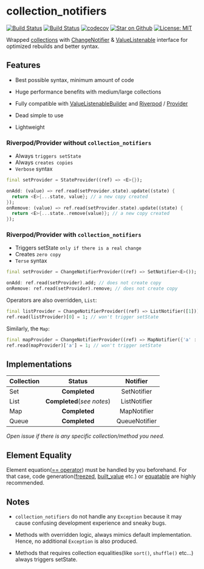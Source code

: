 # collection_notifiers

<a href="https://pub.dev/packages/collection_notifiers"><img src="https://img.shields.io/pub/v/collection_notifiers.svg" alt="Build Status"></a>
<a href="https://github.com/esenmx/collection_notifiers/actions"><img src="https://github.com/esenmx/collection_notifiers/workflows/Build/badge.svg" alt="Build Status"></a>
<a href="https://codecov.io/gh/esenmx/collection_notifiers"><img src="https://codecov.io/gh/esenmx/collection_notifiers/branch/master/graph/badge.svg" alt="codecov"></a>
<a href="https://github.com/esenmx/collection_notifiers"><img src="https://img.shields.io/github/stars/esenmx/collection_notifiers.svg?style=flat&logo=github&colorB=deeppink&label=stars" alt="Star on Github"></a>
<a href="https://opensource.org/licenses/MIT"><img src="https://img.shields.io/badge/license-MIT-purple.svg" alt="License: MIT"></a>

Wrapped [collections][collections] with [ChangeNotifier][ChangeNotifier] & [ValueListenable][ValueListenable]
interface for optimized rebuilds and better syntax.

## Features

- Best possible syntax, minimum amount of code

- Huge performance benefits with medium/large collections

- Fully compatible with [ValueListenableBuilder][ValueListenableBuilder] and [Riverpod][Riverpod] / [Provider][Provider]

- Dead simple to use

- Lightweight

### Riverpod/Provider without `collection_notifiers`

- Always `triggers setState`
- Always `creates copies`
- `Verbose` syntax

```dart
final setProvider = StateProvider((ref) => <E>{});
```

```dart
onAdd: (value) => ref.read(setProvider.state).update((state) {
  return <E>{...state, value}; // a new copy created
});
onRemove: (value) => ref.read(setProvider.state).update((state) {
  return <E>{...state..remove(value)}; // a new copy created
});
```

### Riverpod/Provider with `collection_notifiers`

- Triggers setState `only if there is a real change`
- Creates `zero copy`
- `Terse` syntax

```dart
final setProvider = ChangeNotifierProvider((ref) => SetNotifier<E>());
```

```dart
onAdd: ref.read(setProvider).add; // does not create copy
onRemove: ref.read(setProvider).remove; // does not create copy
```

Operators are also overridden, `List`:

```dart
final listProvider = ChangeNotifierProvider((ref) => ListNotifier([1]));
ref.read(listProvider)[0] = 1; // won't trigger setState
```

Similarly, the `Map`:

```dart
final mapProvider = ChangeNotifierProvider((ref) => MapNotifier({'a' : 1}));
ref.read(mapProvider)['a'] = 1; // won't trigger setState
```

## Implementations

| Collection |               Status               |   Notifier    |
|------------|:----------------------------------:|:-------------:|
| Set        |           **Completed**            |  SetNotifier  |  
| List       | **Completed**(_see notes_) | ListNotifier  |
| Map        |           **Completed**            |  MapNotifier  |
| Queue      |           **Completed**            | QueueNotifier |

_Open issue if there is any specific collection/method you need._

## Element Equality

Element equation([== operator](https://api.dart.dev/stable/2.13.4/dart-core/Object/operator_equals.html)) must be
handled by you beforehand. For that case, code generation([freezed][freezed], [built_value][built_value] etc.) or
[equatable][equatable] are highly
recommended.

## Notes

- `collection_notifiers` do not handle any `Exception` because it may cause confusing development experience and sneaky
  bugs.

- Methods with overridden logic, always mimics default implementation. Hence, no additional `Exception` is
  also produced.
  
- Methods that requires collection equalities(like `sort()`, `shuffle()` etc...) always triggers setState.

[//]: # (Links)

[collections]: https://api.dart.dev/stable/dart-collection/dart-collection-library.html
[ChangeNotifier]: https://api.flutter.dev/flutter/foundation/ChangeNotifier-class.html
[ValueListenable]: https://api.flutter.dev/flutter/foundation/ValueListenable-class.html
[ValueListenableBuilder]: https://api.flutter.dev/flutter/widgets/ValueListenableBuilder-class.html
[Riverpod]: https://pub.dev/documentation/flutter_riverpod/latest/flutter_riverpod/ChangeNotifierProvider-class.html
[Provider]: https://pub.dev/documentation/provider/latest/provider/ChangeNotifierProvider-class.html
[== operator]: https://api.dart.dev/stable/2.13.4/dart-core/Object/operator_equals.html
[freezed]: https://pub.dev/packages/freezed
[built_value]: https://pub.dev/packages/built_value
[equatable]: https://pub.dev/packages/equatable
[listenable_collections]: https://github.com/escamoteur/listenable_collections
